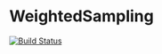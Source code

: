 # WeightedSampling

[![Build Status](https://github.com/MariusFurter/WeightedSampling.jl/actions/workflows/CI.yml/badge.svg?branch=main)](https://github.com/MariusFurter/WeightedSampling.jl/actions/workflows/CI.yml?query=branch%3Amain)
